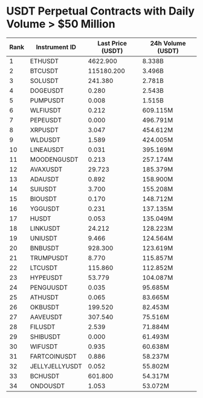 # USDT Perpetual Contracts with Daily Volume > $50 Million

| Rank | Instrument ID | Last Price (USDT) | 24h Volume (USDT) |
|------|---------------|-------------------|-------------------|
| 1 | ETHUSDT | 4622.900 | 8.338B |
| 2 | BTCUSDT | 115180.200 | 3.496B |
| 3 | SOLUSDT | 241.380 | 2.781B |
| 4 | DOGEUSDT | 0.280 | 2.543B |
| 5 | PUMPUSDT | 0.008 | 1.515B |
| 6 | WLFIUSDT | 0.212 | 609.115M |
| 7 | PEPEUSDT | 0.000 | 496.791M |
| 8 | XRPUSDT | 3.047 | 454.612M |
| 9 | WLDUSDT | 1.589 | 424.005M |
| 10 | LINEAUSDT | 0.031 | 395.169M |
| 11 | MOODENGUSDT | 0.213 | 257.174M |
| 12 | AVAXUSDT | 29.723 | 185.379M |
| 13 | ADAUSDT | 0.892 | 158.900M |
| 14 | SUIUSDT | 3.700 | 155.208M |
| 15 | BIOUSDT | 0.170 | 148.712M |
| 16 | YGGUSDT | 0.231 | 137.135M |
| 17 | HUSDT | 0.053 | 135.049M |
| 18 | LINKUSDT | 24.212 | 128.223M |
| 19 | UNIUSDT | 9.466 | 124.564M |
| 20 | BNBUSDT | 928.300 | 123.619M |
| 21 | TRUMPUSDT | 8.770 | 115.857M |
| 22 | LTCUSDT | 115.860 | 112.852M |
| 23 | HYPEUSDT | 53.779 | 104.087M |
| 24 | PENGUUSDT | 0.035 | 95.685M |
| 25 | ATHUSDT | 0.065 | 83.665M |
| 26 | OKBUSDT | 199.520 | 82.453M |
| 27 | AAVEUSDT | 307.540 | 75.516M |
| 28 | FILUSDT | 2.539 | 71.884M |
| 29 | SHIBUSDT | 0.000 | 61.493M |
| 30 | WIFUSDT | 0.935 | 60.638M |
| 31 | FARTCOINUSDT | 0.886 | 58.237M |
| 32 | JELLYJELLYUSDT | 0.052 | 55.802M |
| 33 | BCHUSDT | 601.800 | 54.317M |
| 34 | ONDOUSDT | 1.053 | 53.072M |
